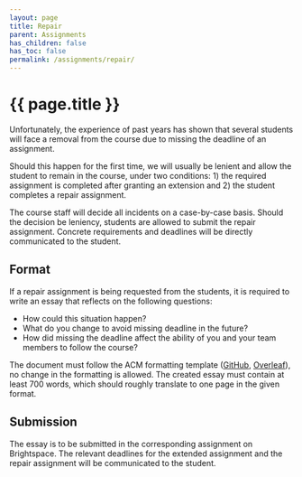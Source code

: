 ```yaml
---
layout: page
title: Repair
parent: Assignments
has_children: false
has_toc: false
permalink: /assignments/repair/
---
```


# {{ page.title }}

Unfortunately, the experience of past years has shown that several students will face a removal from the course due to missing the deadline of an assignment.

Should this happen for the first time, we will usually be lenient and allow the student to remain in the course, under two conditions: 1) the required assignment is completed after granting an extension and 2) the student completes a repair assignment.

The course staff will decide all incidents on a case-by-case basis.
Should the decision be leniency, students are allowed to submit the repair assignment.
Concrete requirements and deadlines will be directly communicated to the student.

## Format

If a repair assignment is being requested from the students, it is required to write an essay that reflects on the following questions:

- How could this situation happen?
- What do you change to avoid missing deadline in the future?
- How did missing the deadline affect the ability of you and your team members to follow the course?

The document must follow the ACM formatting template ([GitHub](https://github.com/proksch/template-report), [Overleaf](https://www.overleaf.com/read/zsdrgrzgncnb)), no change in the formatting is allowed.
The created essay must contain at least 700 words, which should roughly translate to one page in the given format.

## Submission

The essay is to be submitted in the corresponding assignment on Brightspace.
The relevant deadlines for the extended assignment and the repair assignment will be communicated to the student.
